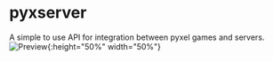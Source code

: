# pyxserver
A simple to use API for integration between pyxel games and servers.
![Preview](https://github.com/FloppiDisk/pyxserver/blob/66bbfd4615d86af38802eb5bc67ebbbffd7e365e/Preview.gif?raw=true){:height="50%" width="50%"}
